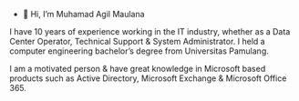 - 👋 Hi, I’m Muhamad Agil Maulana

I have 10 years of experience working in the IT industry, whether as a Data Center Operator, Technical
Support & System Administrator. I held a computer engineering bachelor’s degree from Universitas Pamulang.

I am a motivated person & have great knowledge in Microsoft based products such as Active Directory,
Microsoft Exchange & Microsoft Office 365.
